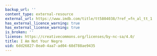 ```yaml
---
backup_url: ''
content_type: external-resource
external_url: https://www.imdb.com/title/tt5804038/?ref_=fn_al_tt_1
has_external_licence_warning: true
has_external_license_warning: true
is_broken: ''
license: https://creativecommons.org/licenses/by-nc-sa/4.0/
title: I Am Not Your Negro
uid: 6dd26827-8ea0-4aa7-ad04-68d788ae9435
---
```

